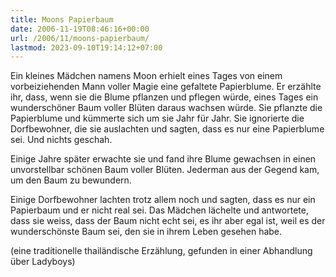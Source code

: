 ```yaml
---
title: Moons Papierbaum
date: 2006-11-19T08:46:16+00:00
url: /2006/11/moons-papierbaum/
lastmod: 2023-09-10T19:14:12+07:00
---
```

Ein kleines Mädchen namens Moon erhielt eines Tages von einem vorbeiziehenden Mann voller Magie eine gefaltete Papierblume. Er erzählte ihr, dass, wenn sie die Blume pflanzen und pflegen würde, eines Tages ein wunderschöner Baum voller Blüten daraus wachsen würde. Sie pflanzte die Papierblume und kümmerte sich um sie Jahr für Jahr. Sie ignorierte die Dorfbewohner, die sie auslachten und sagten, dass es nur eine Papierblume sei. Und nichts geschah.

Einige Jahre später erwachte sie und fand ihre Blume gewachsen in einen unvorstellbar schönen Baum voller Blüten. Jederman aus der Gegend kam, um den Baum zu bewundern.

Einige Dorfbewohner lachten trotz allem noch und sagten, dass es nur ein Papierbaum und er nicht real sei. Das Mädchen lächelte und antwortete, dass sie weiss, dass der Baum nicht echt sei, es ihr aber egal ist, weil es der wunderschönste Baum sei, den sie in ihrem Leben gesehen habe.

(eine traditionelle thailändische Erzählung, gefunden in einer Abhandlung über Ladyboys)

